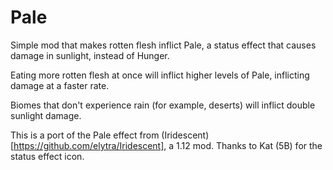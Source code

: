 # Pale

Simple mod that makes rotten flesh inflict Pale, a status effect that causes damage in sunlight, instead of Hunger.

Eating more rotten flesh at once will inflict higher levels of Pale, inflicting damage at a faster rate.

Biomes that don't experience rain (for example, deserts) will inflict double sunlight damage.

This is a port of the Pale effect from (Iridescent)[https://github.com/elytra/Iridescent], a 1.12 mod.
Thanks to Kat (5B) for the status effect icon.
